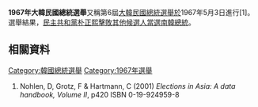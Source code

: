 **1967年大韓民國總統選舉**又稱第6屆[大韓民國總統選舉於](https://zh.wikipedia.org/wiki/大韓民國總統 "wikilink")1967年5月3日進行\[1\]。選舉結果，[民主共和黨](../Page/民主共和黨.md "wikilink")[朴正熙擊敗其他候選人當選南韓](../Page/朴正熙.md "wikilink")[總統](../Page/總統.md "wikilink")。

## 相關資料

<references />

[Category:韓國總統選舉](https://zh.wikipedia.org/wiki/Category:韓國總統選舉 "wikilink")
[Category:1967年選舉](https://zh.wikipedia.org/wiki/Category:1967年選舉 "wikilink")

1.  Nohlen, D, Grotz, F & Hartmann, C (2001) *Elections in Asia: A data
    handbook, Volume II*, p420 ISBN 0-19-924959-8